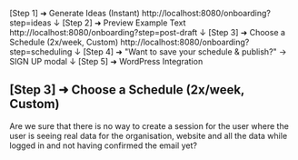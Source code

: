 [Step 1] ➜ Generate Ideas (Instant)
http://localhost:8080/onboarding?step=ideas
     ↓
[Step 2] ➜ Preview Example Text
http://localhost:8080/onboarding?step=post-draft
     ↓
[Step 3] ➜ Choose a Schedule (2x/week, Custom)
http://localhost:8080/onboarding?step=scheduling
     ↓
[Step 4] ➜ "Want to save your schedule & publish?" → SIGN UP modal
     ↓
[Step 5] ➜ WordPress Integration


## [Step 3] ➜ Choose a Schedule (2x/week, Custom)



Are we sure that there is no way to create a session for the user where the user is seeing real data for the organisation, website and all the data while logged in and not having confirmed the email yet?